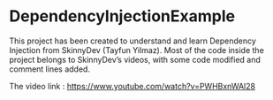 # DependencyInjectionExample
This project has been created to understand and learn Dependency Injection from SkinnyDev (Tayfun Yilmaz). Most of the code inside the project belongs to SkinnyDev’s videos, with some code modified and comment lines added.

The video link : https://www.youtube.com/watch?v=PWHBxnWAl28
